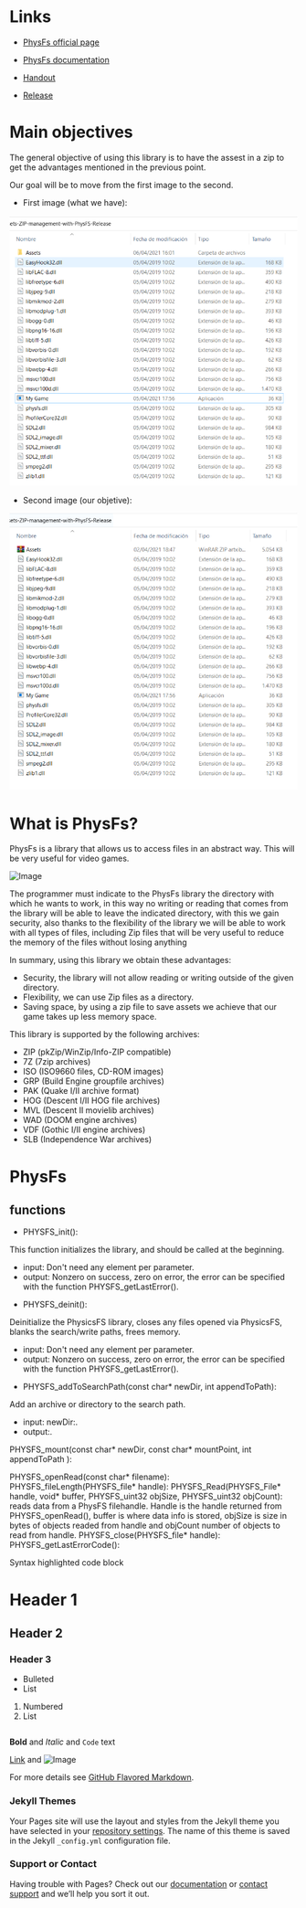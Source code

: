 # Links

- [PhysFs official page](https://icculus.org/physfs/)

- [PhysFs documentation](https://icculus.org/physfs/docs/html/globals.html)

- [Handout](https://github.com/unaidiaz/Assets-ZIP-management-with-PhysFS/tree/main/Handout)

- [Release](https://github.com/unaidiaz/Assets-ZIP-management-with-PhysFS/releases/tag/1.0)

# Main objectives

The general objective of using this library is to have the assest in a zip to get the advantages mentioned in the previous point.

Our goal will be to move from the first image to the second.

- First image (what we have):

![Image](https://github.com/unaidiaz/Assets-ZIP-management-with-PhysFS/blob/main/Docs/images/old.PNG?raw=true)

- Second image (our objetive):

![Image](https://github.com/unaidiaz/Assets-ZIP-management-with-PhysFS/blob/main/Docs/images/new.PNG?raw=true)

# What is PhysFs?

PhysFs is a library that allows us to access files in an abstract way. This will be very useful for video games.

![Image](http://www.alegsa.com.ar/Imagen/jerarquia_directorios.jpg)

The programmer must indicate to the PhysFs library the directory with which he wants to work, in this way no writing or reading that comes from the library will be able to leave the indicated directory, with this we gain security, also thanks to the flexibility of the library we will be able to work with all types of files, including Zip files that will be very useful to reduce the memory of the files without losing anything

In summary, using this library we obtain these advantages:

- Security, the library will not allow reading or writing outside of the given directory.
- Flexibility, we can use Zip files as a directory. 
- Saving space, by using a zip file to save assets we achieve that our game takes up less memory space.

This library is supported by the following archives:

- ZIP (pkZip/WinZip/Info-ZIP compatible)                                                                 
- 7Z (7zip archives)
- ISO (ISO9660 files, CD-ROM images)
- GRP (Build Engine groupfile archives)
- PAK (Quake I/II archive format)
- HOG (Descent I/II HOG file archives)
- MVL (Descent II movielib archives)
- WAD (DOOM engine archives)
- VDF (Gothic I/II engine archives)
- SLB (Independence War archives)

# PhysFs

## functions

- PHYSFS_init(): 

This function initializes the library, and should be called at the beginning.

* input: Don't need any element per parameter.
* output: Nonzero on success, zero on error, the error can be specified with the function PHYSFS_getLastError().

- PHYSFS_deinit(): 

Deinitialize the PhysicsFS library, closes any files opened via PhysicsFS, blanks the search/write paths, frees memory.

* input: Don't need any element per parameter.
* output: Nonzero on success, zero on error, the error can be specified with the function PHYSFS_getLastError().

- PHYSFS_addToSearchPath(const char* newDir, int appendToPath): 

Add an archive or directory to the search path.

* input: newDir:.
* output:.



PHYSFS_mount(const char* newDir, const char* mountPoint, int appendToPath ):

PHYSFS_openRead(const char* filename): 
PHYSFS_fileLength(PHYSFS_file* handle):
PHYSFS_Read(PHYSFS_File* handle, void* buffer, PHYSFS_uint32 objSize, PHYSFS_uint32 objCount): reads data from a PhysFS filehandle. Handle is the handle returned from PHYSFS_openRead(), buffer is where data info is stored, objSize is size in bytes of objects readed from handle and objCount number of objects to read from handle.
PHYSFS_close(PHYSFS_file* handle):
PHYSFS_getLastErrorCode():

Syntax highlighted code block

# Header 1
## Header 2
### Header 3

- Bulleted
- List

1. Numbered
2. List
```markdown
```
**Bold** and _Italic_ and `Code` text

[Link](url) and ![Image](src)


For more details see [GitHub Flavored Markdown](https://guides.github.com/features/mastering-markdown/).

### Jekyll Themes

Your Pages site will use the layout and styles from the Jekyll theme you have selected in your [repository settings](https://github.com/unaidiaz/Assets-ZIP-management-with-PhysFS/settings). The name of this theme is saved in the Jekyll `_config.yml` configuration file.

### Support or Contact

Having trouble with Pages? Check out our [documentation](https://docs.github.com/categories/github-pages-basics/) or [contact support](https://support.github.com/contact) and we’ll help you sort it out.
